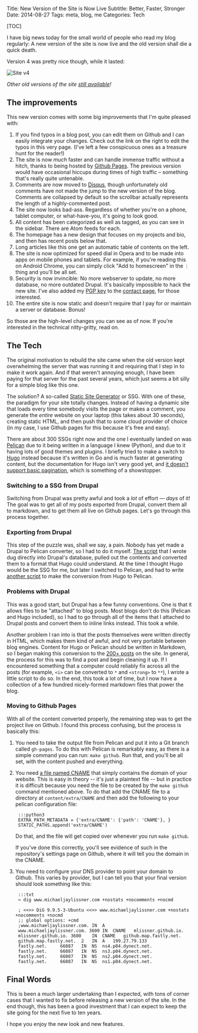 Title: New Version of the Site is Now Live
Subtitle: Better, Faster, Stronger
Date: 2014-08-27
Tags: meta, blog, me
Categories: Tech

[TOC]

I have big news today for the small world of people who read my blog regularly:
A new version of the site is now live and the old version shall die a quick
death. 

Version 4 was pretty nice though, while it lasted:

![Site v4]({filename}/images/oldsite/v4.png)

*Other old versions of the site [still available][old]!*

## The improvements

This new version comes with some big improvements that I'm quite 
pleased with:

1. If you find typos in a blog post, you can edit them on Github and I can 
   easily integrate your changes. Check out the link on the right to 
   edit the typos in this very page. (I've left a few conspicuous ones as a 
   treasure hunt for the reader!)
1. The site is now *much* faster and can handle immense traffic without a 
   hitch, thanks to being hosted by [Github Pages][ghp]. The previous version would
   have occasional hiccups during times of high traffic &ndash; something that's 
   really quite untenable.
1. Comments are now moved to [Disqus][1], though unfortunately old comments have
   not made the jump to the new version of the blog. Comments are collapsed by 
   default so the scrollbar actually represents the length of a 
   highly-commented post.
1. The site now looks bad-ass. Regardless of whether you're on a phone, tablet
   computer, or what-have-you, it's going to look good.
1. All content has been categorized as well as tagged, as you can see in the 
   sidebar. There are Atom feeds for each.
1. The homepage has a new design that focuses on my projects and bio, and then 
   has recent posts below that.
1. Long articles like this one get an automatic table of contents on the 
   left.
1. The site is now optimized for speed dial in Opera and to be made into apps
   on mobile phones and tablets. For example, if you're reading this on 
   Android Chrome, you can simply click "Add to homescreen" in the `⋮`
   thing and you'll be all set.
1. Security is now invincible: No more webserver to update, no more database, 
   no more outdated Drupal. It's basically impossible to hack the new site. 
   I've also added my [PGP key][gpg] to the [contact page][c], for those 
   interested. 
1. The entire site is now static and doesn't require that I pay for or maintain
   a server or database. Bonus!

So those are the high-level changes you can see as of now. If you're interested
in the technical nitty-gritty, read on.

## The Tech

The original motivation to rebuild the site came when the old version kept 
overwhelming the server that was running it and requiring that I step in to 
make it work again. And if that weren't annoying enough, I have been paying
for that server for the past several years, which just seems a bit silly for
a simple blog like this one. 

The solution? A so-called [Static Site Generator][3] or SSG. With one of these,
the paradigm for your site totally changes. Instead of having a dynamic site
that loads every time somebody visits the page or makes a comment, you 
generate the *entire* website on your laptop (this takes about 30 seconds), 
creating static HTML, and then push that to some cloud provider of choice (in 
my case, I use Github pages for this because it's free and easy).

There are about 300 SSGs right now and the one I eventually landed on was 
[Pelican][4] due to it being written in a language I knew (Python), and due to
it having lots of good themes and plugins. I briefly tried to make a switch to
[Hugo][5] instead because it's written in Go and is much faster at generating 
content, but the documentation for Hugo isn't very good yet, and [it
doesn't support basic pagination][pagination], which is something of a showstopper. 


### Switching to a SSG from Drupal

Switching from Drupal was pretty awful and took a *lot* of effort &mdash; 
*days* of it! The goal was to get all of my posts exported from Drupal, 
convert them all to markdown, and to get them all live on Github pages. Let's 
go through this process together. 

### Exporting from Drupal

This step of the puzzle was, shall we say, a pain. Nobody has yet made a 
Drupal to Pelican converter, so I had to do it myself. [The script][6] that I 
wrote dug directly into Drupal's database, pulled out the contents
and converted them to a format that Hugo could understand. At the time I 
thought Hugo would be the SSG for me, but later I switched to Pelican, and had
to write [another script][7] to make the conversion from Hugo to Pelican.


### Problems with Drupal

This was a good start, but Drupal has a few funny conventions. One is that it
allows files to be "attached" to blog posts. Most blogs don't do this (Pelican
and Hugo included), so I had to go through all of the items that I attached to 
Drupal posts and convert them to inline links instead. This took a while.

Another problem I ran into is that the posts themselves were written directly 
in HTML, which makes them kind of awful, and not very portable between blog
engines. Content for Hugo or Pelican should be written in Markdown, so I began
making this conversion to the [200+ posts][9] on the site. In general, the process
for this was to find a post and begin cleaning it up. If I encountered 
something that a computer could reliably fix across all the posts (for example,
`<i>` can be converted to `*` and `<strong>` to `**`), I wrote a little script 
to do so. In the end, this took a lot of time, but I now have a collection of
a few hundred nicely-formed markdown files that power the blog.
 
### Moving to Github Pages

With all of the content converted properly, the remaining step was to get the
project live on Github. I found this process confusing, but the process is 
basically this:

1. You need to take the output file from Pelican and put it into a Git 
branch called `gh-pages`. To do this with Pelican is remarkably easy, as there is
a simple command you can run: `make github`. Run that, and you'll be all set,
with the content pushed and everything.

2. You need [a file named CNAME][cname] that simply contains the domain of your 
website. This is easy in theory -- it's just a plaintext file -- but in 
practice it is difficult because you need the file to be created by the 
`make github` command mentioned above. To do that add the CNAME file to a
directory at `content/extra/CNAME` and then add the following to your pelican
configuration file:

        :::python3
        EXTRA_PATH_METADATA = {'extra/CNAME': {'path': 'CNAME'}, }
        STATIC_PATHS.append('extra/CNAME')

    Do that, and the file will get copied over whenever you run `make github`.
    
    If you've done this correctly, you'll see evidence of such in the 
    repository's settings page on Github, where it will tell you the domain
    in the CNAME.

3. You need to configure your DNS provider to point your domain to Github.
This varies by provider, but I can tell you that your final version should
look something like this:

        :::txt
        ↪ dig www.michaeljaylissner.com +nostats +nocomments +nocmd
        
        ; <<>> DiG 9.9.5-3-Ubuntu <<>> www.michaeljaylissner.com +nostats +nocomments +nocmd
        ;; global options: +cmd
        ;www.michaeljaylissner.com.	IN	A
        www.michaeljaylissner.com. 3600	IN	CNAME	mlissner.github.io.
        mlissner.github.io.	3600	IN	CNAME	github.map.fastly.net.
        github.map.fastly.net.	2	IN	A	199.27.79.133
        fastly.net.		66087	IN	NS	ns4.p04.dynect.net.
        fastly.net.		66087	IN	NS	ns3.p04.dynect.net.
        fastly.net.		66087	IN	NS	ns2.p04.dynect.net.
        fastly.net.		66087	IN	NS	ns1.p04.dynect.net.


## Final Words

This is been a much larger undertaking than I expected, with tons of corner
cases that I wanted to fix before releasing a new version of the site. In the 
end though, this has been a good investment that I can expect to keep the site
going for the next five to ten years.

I hope you enjoy the new look and new features.


[1]: https://disqus.com
[3]: http://staticsitegenerators.net/
[4]: https://github.com/getpelican/pelican/
[5]: http://hugo.spf13.com/
[6]: {filename}/scripts/drupal_to_hugo.py 
[7]: {filename}/scripts/convert_from_hugo_to_pelican.py
[ghp]: https://pages.github.com/
[gpg]: {filename}/archive/mike.gpg
[c]: {filename}/pages/contact.md
[pagination]: https://github.com/spf13/hugo/issues/96
[9]: /archives.html
[cname]: https://github.com/mlissner/michaeljaylissner.com/blob/gh-pages/CNAME
[old]: {filename}/pages/about.md
